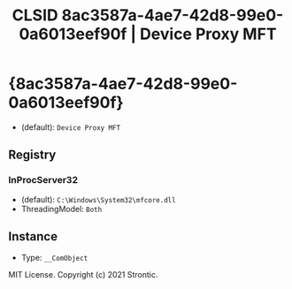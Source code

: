 ﻿---
title: "CLSID 8ac3587a-4ae7-42d8-99e0-0a6013eef90f | Device Proxy MFT"
excerpt: What is COM-Object CLSID 8ac3587a-4ae7-42d8-99e0-0a6013eef90f?
---

# {8ac3587a-4ae7-42d8-99e0-0a6013eef90f}

* (default): `Device Proxy MFT`

## Registry


### InProcServer32

* (default): `C:\Windows\System32\mfcore.dll`
* ThreadingModel: `Both`

## Instance

* Type: `__ComObject`

MIT License. Copyright (c) 2021 Strontic.


